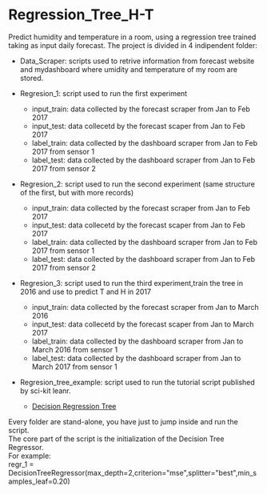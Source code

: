 # Regression_Tree_H-T
Predict humidity and temperature in a room, using a regression tree trained taking as input daily forecast.
The project is divided in 4 indipendent folder:

 * Data_Scraper: scripts used to retrive information from forecast website and mydashboard where umidity
          and temperature of my room are stored.   
 * Regresion_1: script used to run the first experiment
   * input_train: data collected by the forecast scraper from Jan to Feb 2017
   * input_test:  data collecetd by the forecast scaper from Jan to Feb 2017
   * label_train: data collected by the dashboard scraper from Jan to Feb 2017 from sensor 1
   * label_test:  data collected by the dashboard scraper from Jan to Feb 2017 from sensor 2  
   
 * Regresion_2: script used to run the second experiment (same structure of the first, but with more records)
   * input_train: data collected by the forecast scraper from Jan to Feb 2017
   * input_test:  data collecetd by the forecast scaper from Jan to Feb 2017
   * label_train: data collected by the dashboard scraper from Jan to Feb 2017 from sensor 1
   * label_test:  data collected by the dashboard scraper from Jan to Feb 2017 from sensor 2     
   
 * Regresion_3: script used to run the third experiment,train the tree in 2016 and use to predict T and H in 2017
   * input_train: data collected by the forecast scraper from Jan to March 2016
   * input_test:  data collecetd by the forecast scaper from Jan to March 2017
   * label_train: data collected by the dashboard scraper from Jan to March 2016 from sensor 1
   * label_test:  data collected by the dashboard scraper from Jan to March 2017 from sensor 1
   
 * Regresion_tree_example: script used to run the tutorial script published by sci-kit leanr.
   *  [Decision Regression Tree](http://scikit-learn.org/stable/auto_examples/tree/plot_tree_regression.html)
   
Every folder are stand-alone, you have just to jump inside and run the script.<br />
The core part of the script is the initialization of the Decision Tree Regressor.<br/>
For example:<br/>
regr_1 = DecisionTreeRegressor(max_depth=2,criterion="mse",splitter="best",min_samples_leaf=0.20)<br/>

 
   
   
 

